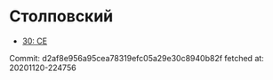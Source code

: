 # Столповский
- [30: CE](30.md)

Commit: d2af8e956a95cea78319efc05a29e30c8940b82f
 fetched at: 20201120-224756
